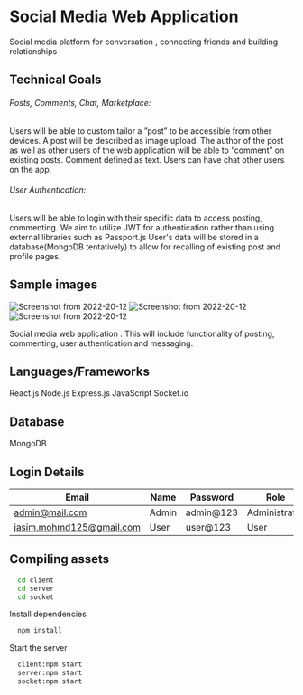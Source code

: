 # Social Media Web Application

Social media platform for conversation , 
connecting friends and building relationships

## Technical Goals
###### Posts, Comments, Chat, Marketplace:
Users will be able to custom tailor a ”post” to be accessible from other devices. A post will be described as image upload.
The author of the post as well as other users of the web application will be able to “comment” on existing posts. Comment defined as text.
Users can have chat other users on the app.
###### User Authentication:
Users will be able to login with their specific data to access posting, commenting.
We aim to utilize JWT for authentication rather than using external libraries such as Passport.js
User's data will be stored in a database(MongoDB tentatively) to allow for recalling of existing post and profile pages.

## Sample images
![Screenshot from 2022-20-12](https://res.cloudinary.com/di70gas60/image/upload/v1671556378/login_sae9rr.png)
![Screenshot from 2022-20-12](https://res.cloudinary.com/di70gas60/image/upload/v1671556378/home_tuhy8m.png)
![Screenshot from 2022-20-12](https://res.cloudinary.com/di70gas60/image/upload/v1671556377/profile_rljgsv.png)

Social media web application . This will include functionality of posting, commenting, user authentication and messaging.



## Languages/Frameworks
React.js
Node.js
Express.js
JavaScript
Socket.io

## Database
MongoDB

## Login Details

   | Email             | Name | Password | Role       |
   |-------------------|----------|----------|--------------|
   | admin@mail.com | Admin    | admin@123    | Administrator |
   | jasim.mohmd125@gmail.com  | User     | user@123    | User  |
   
   ## Compiling assets


```bash
  cd client
  cd server
  cd socket
```

Install dependencies

```bash
  npm install
```

Start the server

```bash
  client:npm start
  server:npm start
  socket:npm start
```
